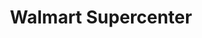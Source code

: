 ---
title: "Walmart Supercenter"
url: /cleveland/walmart-supercenter-treasury-drive-southeast/
shop: supermarket
---